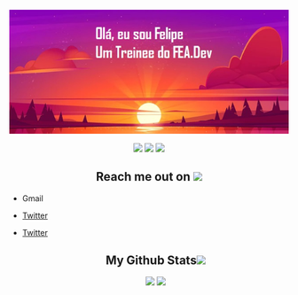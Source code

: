 <p align="center">
</p align="center">

<p align="center">
<img src="imagem3.jpg">
</p align="center">


<p align="center">
 
 <img src="https://badges.pufler.dev/visits/Felipe-WH/Felipe-WH"/> 
 <img src="https://badges.pufler.dev/repos/Felipe-WH"/>
 <img src="https://badges.pufler.dev/commits/monthly/Felipe-WH" />

</p>

<h2 align="center">Reach me out on <img src="https://media0.giphy.com/media/jqNPzdTTxQfOgOqpO4/source.gif" width="50"></h2>
 
 
 <ul>
   <li><p>Gmail</p></li>
   <li><a href="https://twitter.com/felipewh_"><p>Twitter</p></li>
  <li><a href="https://twitter.com/felipewh_"><p>Twitter</p></li>
</a>


<h2 align="center">
  My Github Stats<img src="https://media.giphy.com/media/VgCDAzcKvsR6OM0uWg/giphy.gif" width="50">
</h2>

 <p align = "center">
   <img  src = "https://github-readme-stats.vercel.app/api?username=Felipe-WH&show_icons=true&theme=synthwave&line_height=27">
   <img src = "https://github-readme-stats.vercel.app/api/top-langs/?username=Felipe-WH&hide=html,css,java,shaderlab,kotlin,hlsl&theme=synthwave">
 </p>




<!--
**Felipe-WH/Felipe-WH** is a ✨ _special_ ✨ repository because its `README.md` (this file) appears on your GitHub profile.

Here are some ideas to get you started:

- 🔭 I’m currently working on ...
- 🌱 I’m currently learning ...
- 👯 I’m looking to collaborate on ...
- 🤔 I’m looking for help with ...
- 💬 Ask me about ...
- 📫 How to reach me: ...
- 😄 Pronouns: ...
- ⚡ Fun fact: ...
-->
